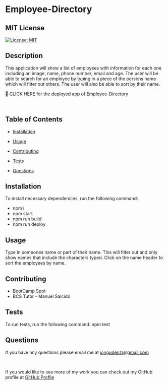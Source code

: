 # Employee-Directory

  ## MIT License
  [![License: MIT](https://img.shields.io/badge/License-MIT-yellow.svg)](https://opensource.org/licenses/MIT)

  ## Description
  This application will show a list of employees with information for each one including an image, name, phone number, email and age.  The user will be able to search for an employee by typing in a piece of the persons name which will filter out others.  The user will also be able to sort by their name.

  [🌴 CLICK HERE for the deployed app of Employee-Directory](https://jongudenzi.github.io/Employee-Directory/)
  
  <br>

  ## Table of Contents

  * [Installation](#Installation)

  * [Usage](#usage)

  * [Contributing](#contributing)

  * [Tests](#tests)

  * [Questions](#Questions)

## Installation
To install necessary dependencies, run the following command:
 * npm i
 * npm start
 * npm run build
 * npm run deploy


## Usage
  Type in someones name or part of their name.  This will filter out and only show names that include the characters typed. Click on the name header to sort the employees by name.

## Contributing
 * BootCamp Spot
 * BCS Tutor - Manuel Salcido

## Tests
To run tests, run the following command:
  npm test

## Questions
If you have any questions please email me at  [jongudenzi@gmail.com](mailto:jongudenzi@gmail.com)

<br>

If you would like to see more of my work you can check out my GitHub profile at [GitHub Profile](https://github.com/JonGudenzi)